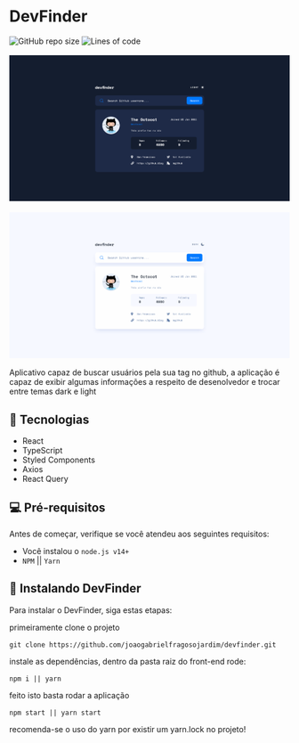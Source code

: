 # DevFinder

<div display="flex">
<img alt="GitHub repo size" src="https://img.shields.io/github/repo-size/joaogabrielfragosojardim/devfinder">
<img alt="Lines of code" src="https://img.shields.io/tokei/lines/github/joaogabrielfragosojardim/devfinder">
<div/>
<br/>
<img src="https://github.com/joaogabrielfragosojardim/devfinder/blob/master/src/assets/darkTheme.png" alt="thumbnail">
<br/>
<br/>
<img src="https://github.com/joaogabrielfragosojardim/devfinder/blob/master/src/assets/lightTheme.png" alt="thumbnail">

Aplicativo capaz de buscar usuários pela sua tag no github, a aplicação é capaz de exibir algumas informações a respeito de desenolvedor e trocar entre temas dark e light

## 👾 Tecnologias

* React
* TypeScript
* Styled Components
* Axios
* React Query

## 💻 Pré-requisitos

Antes de começar, verifique se você atendeu aos seguintes requisitos:

* Você instalou o `node.js v14+`
* `NPM` || `Yarn`

## 🚀 Instalando DevFinder

Para instalar o DevFinder, siga estas etapas:

primeiramente clone o projeto
```
git clone https://github.com/joaogabrielfragosojardim/devfinder.git
```
instale as dependências, dentro da pasta raiz do front-end rode:
```
npm i || yarn
```
feito isto basta rodar a aplicação
```
npm start || yarn start
```
recomenda-se o uso do yarn por existir um yarn.lock no projeto!

